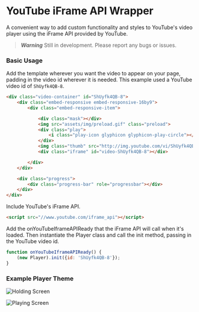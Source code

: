 # YouTube iFrame API Wrapper
A convenient way to add custom functionality and styles to YouTube's video player using the iFrame API 
provided by YouTube.

> ***Warning*** Still in development. Please report any bugs or issues.

### Basic Usage

Add the template wherever you want the video to appear on your page, padding in the video id wherever it 
is needed. This example used a YouTube video id of `ShUyfk4QB-8`.

```html
<div class="video-container" id="ShUyfk4QB-8">
    <div class="embed-responsive embed-responsive-16by9">
        <div class="embed-responsive-item">

            <div class="mask"></div>
            <img src="assets/img/preload.gif" class="preload">
            <div class="play">
                <i class="play-icon glyphicon glyphicon-play-circle"></i>
            </div>
            <img class="thumb" src="http://img.youtube.com/vi/ShUyfk4QB-8/maxresdefault.jpg">
            <div class="iframe" id="video-ShUyfk4QB-8"></div>

        </div>
    </div>

    <div class="progress">
        <div class="progress-bar" role="progressbar"></div>
    </div>
</div>
```

Include YouTube's iFrame API.

```html
<script src="//www.youtube.com/iframe_api"></script>
```

Add the onYouTubeIframeAPIReady that the iFrame API will call when it's loaded. Then instantiate the 
Player class and call the init method, passing in the YouTube video id.

```js
function onYouTubeIframeAPIReady() {
    (new Player).init({id: 'ShUyfk4QB-8'});
}
```

### Example Player Theme

![Holding Screen](https://i.imgur.com/XXHTUPd.png)

![Playing Screen](https://i.imgur.com/tf3TAEt.png)